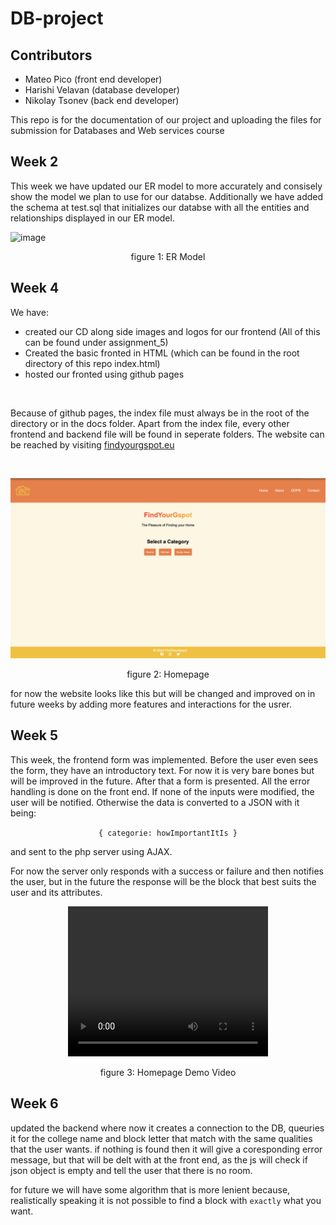 # DB-project

## Contributors
- Mateo Pico (front end developer)
- Harishi Velavan (database developer)
- Nikolay Tsonev (back end developer)

This repo is for the documentation of our project and uploading the files for submission for Databases and Web services course


## Week 2

This week we have updated our ER model to more accurately and consisely show the model we plan to use for our databse. Additionally we have added the schema at test.sql that initializes our databse with all the entities and relationships displayed in our ER model. 

![image](https://github.com/user-attachments/assets/6d8b9725-39d1-459c-bf07-3e38ff4d385b)
<p align="center">figure 1: ER Model</p>

## Week 4

We have:
- created our CD along side images and logos for our frontend (All of this can be found under assignment_5) 
- Created the basic fronted in HTML (which can be found in the root directory of this repo index.html)
- hosted our fronted using github pages
<br>

Because of github pages, the index file must always be in the root of the directory or in the docs folder. Apart from the index file, every other frontend and backend file will be found in seperate folders. The website can be reached by visiting [findyourgspot.eu](http://findyourgspot.eu)

<br>

![image](./assignment_4/homepage_screenshot.png)
<p align="center">figure 2: Homepage</p>

for now the website looks like this but will be changed and improved on in future weeks by adding more features and interactions for the usrer. 

## Week 5

This week, the frontend form was implemented. Before the user even sees the form, they have an introductory text. For now it is very bare bones but will be improved in the future. After that a form is presented. All the error handling is done on the front end. If none of the inputs were modified, the user will be notified. Otherwise the data is converted to a JSON with it being:  
  
<div style="text-align: center;">
    <code>{ categorie: howImportantItIs }</code> 
</div> 
  
and sent to the php server using AJAX.

For now the server only responds with a success or failure and then notifies the user, but in the future the response will be the block that best suits the user and its attributes. 

<div style="text-align: center;">
    <video width="320" height="240" controls>
    <source src="./assignment_5/demo-of-ajax.webm" type="video/mp4">
    Your browser does not support the video tag.
    </video>
</div>

<p align="center">figure 3: Homepage Demo Video</p>

## Week 6

updated the backend where now it creates a connection to the DB, queuries it for the college name and block letter that match
with the same qualities that the user wants. if nothing is found then it will give a coresponding error message, but that will
be delt with at the front end, as the js will check if json object is empty and tell the user that there is no room.

for future we will have some algorithm that is more lenient because, realistically speaking it is not possible to find a block
with `exactly` what you want. 